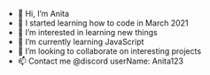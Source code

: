 - 👋 Hi, I’m Anita 
- 🎀 I started learning how to code in March 2021
- 👀 I’m interested in learning new things
- 🌱 I’m currently learning JavaScript
- 💞️ I’m looking to collaborate on interesting projects
- 📫 Contact me @discord userName: Anita123

<!---
AnitaOberstar/AnitaOberstar is a ✨ special ✨ repository because its `README.md` (this file) appears on your GitHub profile.
You can click the Preview link to take a look at your changes.
--->
